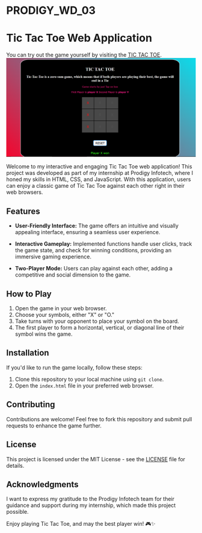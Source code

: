 # PRODIGY_WD_03
# Tic Tac Toe Web Application
You can try out the game yourself by visiting the [TIC TAC TOE](insert_live_demo_link_here).
![Tic Tac Toe Screenshot](https://github.com/AnmolSingh173/PRODIGY_WD_03/blob/main/images/tic-tac-toe_test.png)

Welcome to my interactive and engaging Tic Tac Toe web application! This project was developed as part of my internship at Prodigy Infotech, where I honed my skills in HTML, CSS, and JavaScript. With this application, users can enjoy a classic game of Tic Tac Toe against each other right in their web browsers.

## Features

- **User-Friendly Interface:** The game offers an intuitive and visually appealing interface, ensuring a seamless user experience.

- **Interactive Gameplay:** Implemented functions handle user clicks, track the game state, and check for winning conditions, providing an immersive gaming experience.

- **Two-Player Mode:** Users can play against each other, adding a competitive and social dimension to the game.


## How to Play

1. Open the game in your web browser.
2. Choose your symbols, either "X" or "O."
3. Take turns with your opponent to place your symbol on the board.
4. The first player to form a horizontal, vertical, or diagonal line of their symbol wins the game.

## Installation

If you'd like to run the game locally, follow these steps:

1. Clone this repository to your local machine using `git clone`.
2. Open the `index.html` file in your preferred web browser.

## Contributing

Contributions are welcome! Feel free to fork this repository and submit pull requests to enhance the game further.

## License

This project is licensed under the MIT License - see the [LICENSE](LICENSE) file for details.

## Acknowledgments

I want to express my gratitude to the Prodigy Infotech team for their guidance and support during my internship, which made this project possible.

Enjoy playing Tic Tac Toe, and may the best player win! 🎮✨
